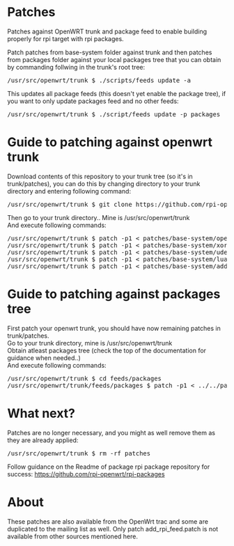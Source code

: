 Patches
=======

Patches against OpenWRT trunk and package feed to enable building properly for rpi target with rpi packages.

Patch patches from base-system folder against trunk and then patches from packages folder against your local packages tree that you can obtain by commanding follwing in the trunk's root tree:<br/>
<pre>
/usr/src/openwrt/trunk $ ./scripts/feeds update -a
</pre>
This updates all package feeds (this doesn't yet enable the package tree), if you want to only update packages feed and no other feeds:<br/>
<pre>
/usr/src/openwrt/trunk $ ./script/feeds update -p packages
</pre>
 
Guide to patching against openwrt trunk
=======================================
Download contents of this repository to your trunk tree (so it's in trunk/patches), you can do this by changing directory to your trunk directory and entering following command:<br/>
<pre>
/usr/src/openwrt/trunk $ git clone https://github.com/rpi-openwrt/patches.git
</pre>

Then go to your trunk directory.. Mine is /usr/src/openwrt/trunk<br/>
And execute following commands:<br/>
<pre>
/usr/src/openwrt/trunk $ patch -p1 &lt; patches/base-system/openwrt-populatefs-fixed3.patch
/usr/src/openwrt/trunk $ patch -p1 &lt; patches/base-system/xorg-macros-upgrade.patch
/usr/src/openwrt/trunk $ patch -p1 &lt; patches/base-system/udev-add-hostbuild.patch
/usr/src/openwrt/trunk $ patch -p1 &lt; patches/base-system/lua-add-fpic.patch
/usr/src/openwrt/trunk $ patch -p1 &lt; patches/base-system/add_rpi_feed.patch
</pre>

Guide to patching against packages tree
=======================================
First patch your openwrt trunk, you should have now remaining patches in trunk/patches.<br/>
Go to your trunk directory, mine is /usr/src/openwrt/trunk<br/>
Obtain atleast packages tree (check the top of the documentation for guidance when needed..)<br/>
And execute following commands:<br/>
<pre>
/usr/src/openwrt/trunk $ cd feeds/packages
/usr/src/openwrt/trunk/feeds/packages $ patch -p1 &lt; ../../patches/packages/dbus-fixed.patch
</pre>

What next?
==========
Patches are no longer necessary, and you might as well remove them as they are already applied:
<pre>
/usr/src/openwrt/trunk $ rm -rf patches
</pre>

Follow guidance on the Readme of package rpi package repository for success:
https://github.com/rpi-openwrt/rpi-packages

About
=====
These patches are also available from the OpenWrt trac and some are duplicated to the mailing list as well.
Only patch add_rpi_feed.patch is not available from other sources mentioned here.
